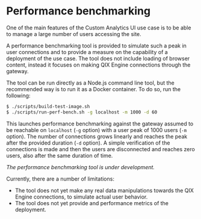 # Performance benchmarking

One of the main features of the Custom Analytics UI use case is to be able to manage a large number of users accessing the site.

A performance benchmarking tool is provided to simulate such a peak in user connections and to provide a measure on the capability of a deployment of the use case. The tool does not include loading of browser content, instead it focuses on making QIX Engine connections through the gateway.

The tool can be run directly as a Node.js command line tool, but the recommended way is to run it as a Docker container. To do so, run the following:

```sh
$ ./scripts/build-test-image.sh
$ ./scripts/run-perf-bench.sh -g localhost -m 1000 -d 60
```

This launches performance benchmarking against the gateway assumed to be reachable on `localhost` (`-g` option) with a user peak of 1000 users (`-m` option). The number of connections grows linearly and reaches the peak after the provided duration (`-d` option). A simple verification of the connections is made and then the users are disconnected and reaches zero users, also after the same duration of time.

_The performance benchmarking tool is under development._

Currently, there are a number of limitations:

* The tool does not yet make any real data manipulations towards the QIX Engine connections, to simulate actual user behavior.
* The tool does not yet provide and performance metrics of the deployment.
